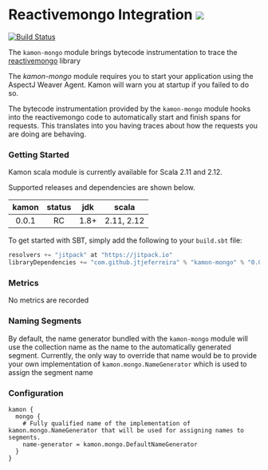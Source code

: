 Reactivemongo Integration  [![](https://jitpack.io/v/jtjeferreira/kamon-mongo.svg)](https://jitpack.io/#jtjeferreira/kamon-mongo)
==========================
[![Build Status](https://travis-ci.org/jtjeferreira/kamon-mongo.svg?branch=master)](https://travis-ci.org/jtjeferreira/kamon-mongo)

The `kamon-mongo` module brings bytecode instrumentation to trace the [reactivemongo](https://github.com/ReactiveMongo/ReactiveMongo) library

The _kamon-mongo_ module requires you to start your application using the AspectJ Weaver Agent. Kamon will warn you
at startup if you failed to do so.

The bytecode instrumentation     provided by the `kamon-mongo` module hooks into the reactivemongo code to automatically
start and finish spans for requests. This translates into you having traces about how
the requests you are doing are behaving.

### Getting Started

Kamon scala module is currently available for Scala 2.11 and 2.12.

Supported releases and dependencies are shown below.

| kamon      | status | jdk  | scala            
|:----------:|:------:|:----:|------------------
|  0.0.1 |   RC   | 1.8+ | 2.11, 2.12


To get started with SBT, simply add the following to your `build.sbt` file:

```scala
resolvers += "jitpack" at "https://jitpack.io"
libraryDependencies += "com.github.jtjeferreira" % "kamon-mongo" % "0.0.1"
```

### Metrics ###

No metrics are recorded

### Naming Segments ###

By default, the name generator bundled with the `kamon-mongo` module will use the collection name as the name to 
the automatically generated segment. Currently, the only way to override that name would be to provide your own implementation 
of `kamon.mongo.NameGenerator` which is used to assign the segment name

### Configuration ###

```typesafeconfig
kamon {
  mongo {
    # Fully qualified name of the implementation of kamon.mongo.NameGenerator that will be used for assigning names to segments.
    name-generator = kamon.mongo.DefaultNameGenerator
  }
}
```
